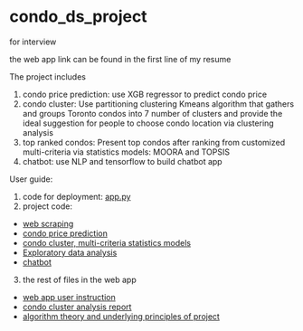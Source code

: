 # condo_ds_project 
for interview

the web app link can be found in the first line of my resume

The project includes

1. condo price prediction: use XGB regressor to predict condo price 
2. condo cluster: Use partitioning clustering Kmeans algorithm that gathers and groups Toronto condos into 7 number of clusters and provide the ideal suggestion for people to choose condo location via clustering analysis
3. top ranked condos: Present top condos after ranking from customized
multi-criteria via statistics models: MOORA and TOPSIS
4. chatbot: use NLP and tensorflow to build chatbot app

User guide:
1. code for deployment: 
[app.py](https://github.com/Libby007/condo_ds_project/blob/main/app.py)
2. project code: 
* [web scraping](https://github.com/Libby007/condo_ds_project/blob/main/code/scrape_code.ipynb)
* [condo price prediction](https://github.com/Libby007/condo_ds_project/blob/main/code/condo_analysis.ipynb)
* [condo cluster, multi-criteria statistics models](https://github.com/Libby007/condo_ds_project/blob/main/code/condo_cluster.ipynb)
* [Exploratory data analysis](https://github.com/Libby007/condo_ds_project/blob/main/code/Exploratory_data_analysis.ipynb)
* [chatbot](https://github.com/Libby007/condo_ds_project/blob/main/code/chatbot_main_file.py)
3. the rest of files in the web app
* [web app user instruction](https://github.com/Libby007/condo_ds_project/blob/main/MergedImages.png)
* [condo cluster analysis report](https://github.com/Libby007/condo_ds_project/blob/main/cluster_ppt.pdf)
* [algorithm theory and underlying principles of project](https://github.com/Libby007/condo_ds_project/blob/main/theory_ppt.pdf)

